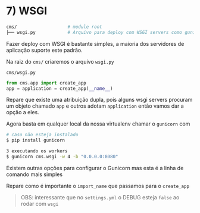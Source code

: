 # 7) WSGI

```bash
cms/                   # module root
├── wsgi.py            # Arquivo para deploy com WSGI servers como gunicorn e uWSGI
```


Fazer deploy com WSGI é bastante simples, a maioria dos servidores de aplicação suporte este padrão.

Na raiz do `cms/` criaremos o arquivo `wsgi.py`

`cms/wsgi.py`


```py
from cms.app import create_app
app = application = create_app(__name__)
```

Repare que existe uma atribuição dupla, pois alguns wsgi servers procuram um objeto chamado `app` e outros adotam `application` então vamos dar a opção a eles.

Agora basta em qualquer local da nossa virtualenv chamar o `gunicorn` com

```bash
# caso não esteja instalado
$ pip install gunicorn

3 executando os workers
$ gunicorn cms.wsgi -w 4 -b "0.0.0.0:8080"
```

Existem outras opções para configurar o Gunicorn mas esta é a linha de comando mais simples

Repare como é importante o `import_name` que passamos para o `create_app`

> OBS:  interessante que no `settings.yml` o DEBUG esteja `false` ao rodar com `wsgi`
